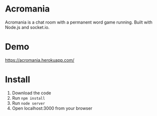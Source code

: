# Acromania
Acromania is a chat room with a permanent word game running. 
Built with Node.js and socket.io.

# Demo
https://acromania.herokuapp.com/

# Install
1. Download the code
2. Run ```npm install```
3. Run ```node server```
4. Open localhost:3000 from your browser
